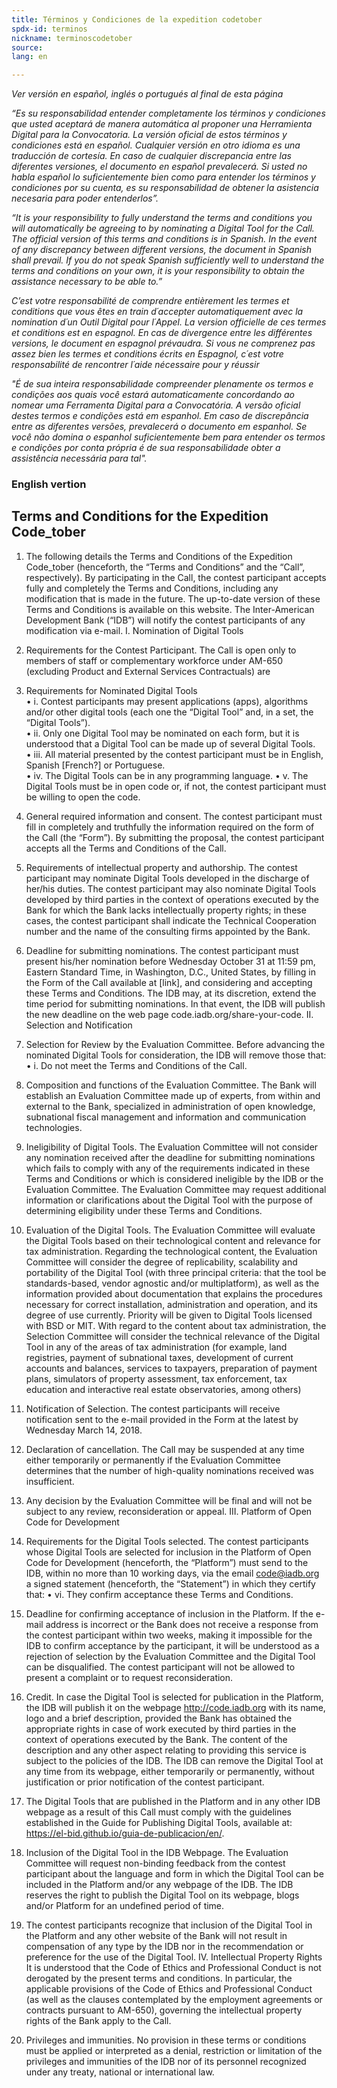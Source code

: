 ```yaml
---
title: Términos y Condiciones de la expedition codetober 
spdx-id: terminos
nickname: terminoscodetober
source: 
lang: en

---
```

*Ver versión en español, inglés o portugués al final de esta página*

*“Es su responsabilidad entender completamente los términos y condiciones que usted aceptará de manera automática al proponer una Herramienta Digital para la Convocatoria. La versión oficial de estos términos y condiciones está en español. Cualquier versión en otro idioma es una traducción de cortesía. En caso de cualquier discrepancia entre las diferentes versiones, el documento en español prevalecerá. Si usted no habla español lo suficientemente bien como para entender los términos y condiciones por su cuenta, es su responsabilidad de obtener la asistencia necesaria para poder entenderlos”.*

*“It is your responsibility to fully understand the terms and conditions you will automatically be agreeing to by nominating a Digital Tool for the Call. The official version of this terms and conditions is in Spanish. In the event of any discrepancy between different versions, the document in Spanish shall prevail. If you do not speak Spanish sufficiently well to understand the terms and conditions on your own, it is your responsibility to obtain the assistance necessary to be able to.”*

*C’est votre responsabilité de comprendre entièrement les termes et conditions que vous êtes en train d´accepter automatiquement avec la nomination d´un Outil Digital pour l´Appel. La version officielle de ces termes et conditions est en espagnol. En cas de divergence entre les différentes versions, le document en espagnol prévaudra. Si vous ne comprenez pas assez bien les termes et conditions écrits en Espagnol, c´est votre responsabilité de rencontrer l´aide nécessaire pour y réussir*

*"É de sua inteira responsabilidade compreender plenamente os termos e condições aos quais você estará automaticamente concordando ao nomear uma Ferramenta Digital para a Convocatória. A versão oficial destes termos e condições está em espanhol. Em caso de discrepância entre as diferentes versões, prevalecerá o documento em espanhol. Se você não domina o espanhol suficientemente bem para entender os termos e condições por conta própria é de sua responsabilidade obter a assistência necessária para tal".*

### English vertion

## Terms and Conditions for the Expedition Code_tober
1. The following details the Terms and Conditions of the Expedition Code_tober (henceforth, the “Terms and Conditions” and the “Call”, respectively).
By participating in the Call, the contest participant accepts fully and completely the Terms and Conditions, including any modification that is made in the future. The up-to-date version of these Terms and Conditions is available on this website. The Inter-American Development Bank (“IDB”) will notify the contest participants of any modification via e-mail.
I. Nomination of Digital Tools
2. Requirements for the Contest Participant. The Call is open only to members of staff  or complementary workforce under AM-650 (excluding Product and External Services Contractuals) are 
3. Requirements for Nominated Digital Tools  
•	i. Contest participants may present applications (apps), algorithms and/or other digital tools (each one the “Digital Tool” and, in a set, the “Digital Tools”).  
•	ii. Only one Digital Tool may be nominated on each form, but it is understood that a Digital Tool can be made up of several Digital Tools.  
•	iii. All material presented by the contest participant must be in English, Spanish [French?] or Portuguese.  
•	iv. The Digital Tools can be in any programming language.
•	v. The Digital Tools must be in open code or, if not, the contest participant must be willing to open the code.
4. General required information and consent. The contest participant must fill in completely and truthfully the information required on the form of the Call (the “Form”). By submitting the proposal, the contest participant accepts all the Terms and Conditions of the Call.
5. Requirements of intellectual property and authorship. The contest participant may nominate Digital Tools developed in the discharge of her/his duties.
The contest participant may also nominate Digital Tools developed by third parties in the context of operations executed by the Bank for which the Bank lacks intellectually property rights; in these cases,  the contest participant shall indicate the Technical Cooperation number and the name of the consulting firms appointed by the Bank.

6. Deadline for submitting nominations. The contest participant must present his/her nomination before Wednesday October 31 at 11:59 pm, Eastern Standard Time, in Washington, D.C., United States, by filling in the Form of the Call available at [link], and considering and accepting these Terms and Conditions. The IDB may, at its discretion, extend the time period for submitting nominations. In that event, the IDB will publish the new deadline on the web page code.iadb.org/share-your-code.
II. Selection and Notification
7. Selection for Review by the Evaluation Committee. Before advancing the nominated Digital Tools for consideration, the IDB will remove those that:
•	i. Do not meet the Terms and Conditions of the Call.
8. Composition and functions of the Evaluation Committee. The Bank will establish an Evaluation Committee made up of experts, from within and external to the Bank, specialized in administration of open knowledge, subnational fiscal management and information and communication technologies.
9. Ineligibility of Digital Tools. The Evaluation Committee will not consider any nomination received after the deadline for submitting nominations which fails to comply with any of the requirements indicated in these Terms and Conditions or which is considered ineligible by the IDB or the Evaluation Committee. The Evaluation Committee may request additional information or clarifications about the Digital Tool with the purpose of determining eligibility under these Terms and Conditions.
10. Evaluation of the Digital Tools. The Evaluation Committee will evaluate the Digital Tools based on their technological content and relevance for tax administration.
Regarding the technological content, the Evaluation Committee will consider the degree of replicability, scalability and portability of the Digital Tool (with three principal criteria: that the tool be standards-based, vendor agnostic and/or multiplatform), as well as the information provided about documentation that explains the procedures necessary for correct installation, administration and operation, and its degree of use currently. Priority will be given to Digital Tools licensed with BSD or MIT.
With regard to the content about tax administration, the Selection Committee will consider the technical relevance of the Digital Tool in any of the areas of tax administration (for example, land registries, payment of subnational taxes, development of current accounts and balances, services to taxpayers, preparation of payment plans, simulators of property assessment, tax enforcement, tax education and interactive real estate observatories, among others)
11. Notification of Selection. The contest participants will receive notification sent to the e-mail provided in the Form at the latest by Wednesday March 14, 2018.
12. Declaration of cancellation. The Call may be suspended at any time either temporarily or permanently if the Evaluation Committee determines that the number of high-quality nominations received was insufficient.
13. Any decision by the Evaluation Committee will be final and will not be subject to any review, reconsideration or appeal.
III. Platform of Open Code for Development
14. Requirements for the Digital Tools selected. The contest participants whose Digital Tools are selected for inclusion in the Platform of Open Code for Development (henceforth, the “Platform”) must send to the IDB, within no more than 10 working days, via the email code@iadb.org a signed statement (henceforth, the “Statement”) in which they certify that:
•	vi. They confirm acceptance these Terms and Conditions.
15. Deadline for confirming acceptance of inclusion in the Platform. If the e-mail address is incorrect or the Bank does not receive a response from the contest participant within two weeks, making it impossible for the IDB to confirm acceptance by the participant, it will be understood as a rejection of selection by the Evaluation Committee and the Digital Tool can be disqualified. The contest participant will not be allowed to present a complaint or to request reconsideration.
16. Credit. In case the Digital Tool is selected for publication in the Platform, the IDB will publish it on the webpage http://code.iadb.org with its name, logo and a brief description, provided the Bank has obtained the appropriate rights in case of work executed by third parties in the context of operations executed by the Bank. The content of the description and any other aspect relating to providing this service is subject to the policies of the IDB. The IDB can remove the Digital Tool at any time from its webpage, either temporarily or permanently, without justification or prior notification of the contest participant.
17. The Digital Tools that are published in the Platform and in any other IDB webpage as a result of this Call must comply with the guidelines established in the Guide for Publishing Digital Tools, available at: https://el-bid.github.io/guia-de-publicacion/en/.
18. Inclusion of the Digital Tool in the IDB Webpage. The Evaluation Committee will request non-binding feedback from the contest participant about the language and form in which the Digital Tool can be included in the Platform and/or any webpage of the IDB. The IDB reserves the right to publish the Digital Tool on its webpage, blogs and/or Platform for an undefined period of time.
19. The contest participants recognize that inclusion of the Digital Tool in the Platform and any other website of the Bank will not result in compensation of any type by the IDB nor in the recommendation or preference for the use of the Digital Tool.
IV. Intellectual Property Rights
It is understood that the Code of Ethics and Professional Conduct is not derogated by the present terms and conditions.
In particular, the applicable provisions of the Code of Ethics and Professional Conduct (as well as the clauses contemplated by the employment agreements or contracts pursuant to AM-650), governing the intellectual property rights of the Bank apply to the Call.


34. Privileges and immunities. No provision in these terms or conditions must be applied or interpreted as a denial, restriction or limitation of the privileges and immunities of the IDB nor of its personnel recognized under any treaty, national or international law.
